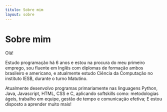 ```yaml
---
titulo: Sobre mim
layout: sobre
---
```

# Sobre mim

Olá!

Estudo programação há 6 anos e estou na procura do meu primeiro emprego, sou fluente em Inglês com diplomas de formação ambos brasileiro e americano, e atualmente estudo Ciência da Computação no instituto IESB, durante o turno Matutino.

Atualmente desenvolvo programas primariamente nas linguagens Python, Java, Javascript, HTML, CSS e C, aplicando softskills como: metodologias ágeis, trabalho em equipe, gestão de tempo e comunicação efetiva; E estou disposto a aprender muito mais!
